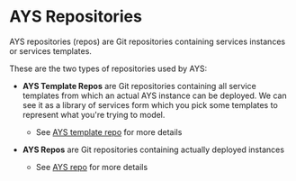 # AYS Repositories

AYS repositories (repos) are Git repositories containing services instances or services templates.

These are the two types of repositories used by AYS:

- **AYS Template Repos** are Git repositories containing all service templates from which an actual AYS instance can be deployed. We can see it as a library of services form which you pick some templates to represent what you're trying to model.

  - See [AYS template repo](../FilesDetails/AYS-template-repo.md) for more details

- **AYS Repos** are Git repositories containing actually deployed instances

  - See [AYS repo](../FileDetails/AYS-repo.md) for more details
